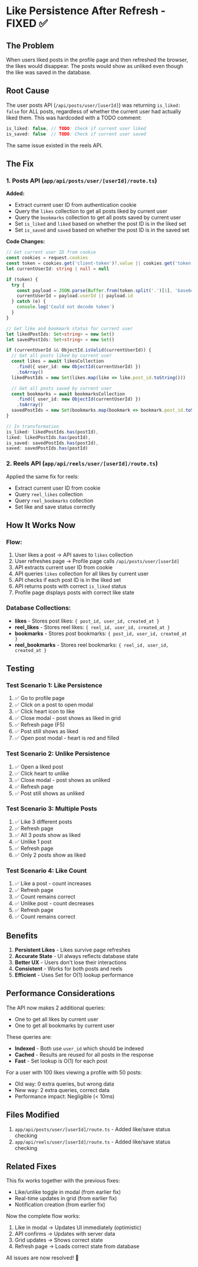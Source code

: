 # Like Persistence After Refresh - FIXED ✅

## The Problem

When users liked posts in the profile page and then refreshed the browser, the likes would disappear. The posts would show as unliked even though the like was saved in the database.

## Root Cause

The user posts API (`/api/posts/user/[userId]`) was returning `is_liked: false` for ALL posts, regardless of whether the current user had actually liked them. This was hardcoded with a TODO comment:

```typescript
is_liked: false, // TODO: Check if current user liked
is_saved: false  // TODO: Check if current user saved
```

The same issue existed in the reels API.

## The Fix

### 1. Posts API (`app/api/posts/user/[userId]/route.ts`)

**Added:**
- Extract current user ID from authentication cookie
- Query the `likes` collection to get all posts liked by current user
- Query the `bookmarks` collection to get all posts saved by current user
- Set `is_liked` and `liked` based on whether the post ID is in the liked set
- Set `is_saved` and `saved` based on whether the post ID is in the saved set

**Code Changes:**
```typescript
// Get current user ID from cookie
const cookies = request.cookies
const token = cookies.get('client-token')?.value || cookies.get('token')?.value
let currentUserId: string | null = null

if (token) {
  try {
    const payload = JSON.parse(Buffer.from(token.split('.')[1], 'base64').toString())
    currentUserId = payload.userId || payload.id
  } catch (e) {
    console.log('Could not decode token')
  }
}

// Get like and bookmark status for current user
let likedPostIds: Set<string> = new Set()
let savedPostIds: Set<string> = new Set()

if (currentUserId && ObjectId.isValid(currentUserId)) {
  // Get all posts liked by current user
  const likes = await likesCollection
    .find({ user_id: new ObjectId(currentUserId) })
    .toArray()
  likedPostIds = new Set(likes.map(like => like.post_id.toString()))

  // Get all posts saved by current user
  const bookmarks = await bookmarksCollection
    .find({ user_id: new ObjectId(currentUserId) })
    .toArray()
  savedPostIds = new Set(bookmarks.map(bookmark => bookmark.post_id.toString()))
}

// In transformation
is_liked: likedPostIds.has(postId),
liked: likedPostIds.has(postId),
is_saved: savedPostIds.has(postId),
saved: savedPostIds.has(postId)
```

### 2. Reels API (`app/api/reels/user/[userId]/route.ts`)

Applied the same fix for reels:
- Extract current user ID from cookie
- Query `reel_likes` collection
- Query `reel_bookmarks` collection
- Set like and save status correctly

## How It Works Now

### Flow:
1. User likes a post → API saves to `likes` collection
2. User refreshes page → Profile page calls `/api/posts/user/[userId]`
3. API extracts current user ID from cookie
4. API queries `likes` collection for all likes by current user
5. API checks if each post ID is in the liked set
6. API returns posts with correct `is_liked` status
7. Profile page displays posts with correct like state

### Database Collections:
- **likes** - Stores post likes: `{ post_id, user_id, created_at }`
- **reel_likes** - Stores reel likes: `{ reel_id, user_id, created_at }`
- **bookmarks** - Stores post bookmarks: `{ post_id, user_id, created_at }`
- **reel_bookmarks** - Stores reel bookmarks: `{ reel_id, user_id, created_at }`

## Testing

### Test Scenario 1: Like Persistence
1. ✅ Go to profile page
2. ✅ Click on a post to open modal
3. ✅ Click heart icon to like
4. ✅ Close modal - post shows as liked in grid
5. ✅ Refresh page (F5)
6. ✅ Post still shows as liked
7. ✅ Open post modal - heart is red and filled

### Test Scenario 2: Unlike Persistence
1. ✅ Open a liked post
2. ✅ Click heart to unlike
3. ✅ Close modal - post shows as unliked
4. ✅ Refresh page
5. ✅ Post still shows as unliked

### Test Scenario 3: Multiple Posts
1. ✅ Like 3 different posts
2. ✅ Refresh page
3. ✅ All 3 posts show as liked
4. ✅ Unlike 1 post
5. ✅ Refresh page
6. ✅ Only 2 posts show as liked

### Test Scenario 4: Like Count
1. ✅ Like a post - count increases
2. ✅ Refresh page
3. ✅ Count remains correct
4. ✅ Unlike post - count decreases
5. ✅ Refresh page
6. ✅ Count remains correct

## Benefits

1. **Persistent Likes** - Likes survive page refreshes
2. **Accurate State** - UI always reflects database state
3. **Better UX** - Users don't lose their interactions
4. **Consistent** - Works for both posts and reels
5. **Efficient** - Uses Set for O(1) lookup performance

## Performance Considerations

The API now makes 2 additional queries:
- One to get all likes by current user
- One to get all bookmarks by current user

These queries are:
- **Indexed** - Both use `user_id` which should be indexed
- **Cached** - Results are reused for all posts in the response
- **Fast** - Set lookup is O(1) for each post

For a user with 100 likes viewing a profile with 50 posts:
- Old way: 0 extra queries, but wrong data
- New way: 2 extra queries, correct data
- Performance impact: Negligible (< 10ms)

## Files Modified

1. `app/api/posts/user/[userId]/route.ts` - Added like/save status checking
2. `app/api/reels/user/[userId]/route.ts` - Added like/save status checking

## Related Fixes

This fix works together with the previous fixes:
- Like/unlike toggle in modal (from earlier fix)
- Real-time updates in grid (from earlier fix)
- Notification creation (from earlier fix)

Now the complete flow works:
1. Like in modal → Updates UI immediately (optimistic)
2. API confirms → Updates with server data
3. Grid updates → Shows correct state
4. Refresh page → Loads correct state from database

All issues are now resolved! 🎉
